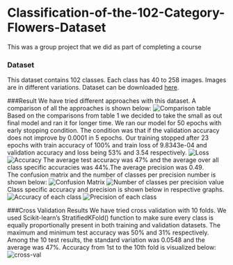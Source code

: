 # Classification-of-the-102-Category-Flowers-Dataset
This was a group project that we did as part of completing a course
### Dataset
This dataset contains 102 classes. Each class has 40 to 258 images. Images are in different variations. Dataset can be downloaded [here](http://www.robots.ox.ac.uk/~vgg/data/flowers/102/index.html).

###Result
We have tried different approaches with this dataset. A comparison of all the approaches is shown below:
![Comparison table](https://imgur.com/MSWT7qG)
Based on the comparisons from table 1 we decided to take the small as out final model and ran it for
longer time. We ran our model for 50 epochs with early stopping condition. The condition was that if the
validation accuracy does not improve by 0.0001 in 5 epochs. Our training stopped after 23 epochs with
train accuracy of 100% and train loss of 9.8343e-04 and validation accuracy and loss being 53% and 3.54
respectively.
![Loss](https://imgur.com/b3LwKXF)
![Accuracy](https://imgur.com/5Ps6aof)
The average test accuracy was 47% and the average over all class specific accuracies was 44%.The
average precision was 0.49.<br>
The confusion matrix and the number of classes per precision number is shown below:
![Confusion Matrix](https://imgur.com/off9szK)
![ Number of classes per precision value](https://imgur.com/SN3jons)
Class specific accuracy and precision is shown below in respective graphs.
![Accuracy of each class](https://imgur.com/cO2npvZ)
![Precision of each class](https://imgur.com/1n0H8cK)

###Cross Validation Results
We have tried cross validation with 10 folds. We used Scikit-learn’s StratifiedKFold() function to make
sure every class is equally proportionally present in both training and validation datasets. The maximum
and minimum test accuracy was 50% and 31% respectively. Among the 10 test results, the standard
variation was 0.0548 and the average was 47%.
Accuracy from 1st to the 10th fold is visualized below:
![cross-val](https://imgur.com/rnEiJPd)

